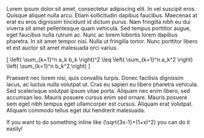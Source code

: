 Lorem ipsum dolor sit amet, consectetur adipiscing elit. In vel suscipit eros. Quisque aliquet nulla arcu. Etiam sollicitudin dapibus faucibus. Maecenas at erat eu eros dignissim tincidunt id dictum purus. Nam fringilla nibh eu dui viverra sit amet pellentesque quam vehicula. Sed tempus porttitor augue, eget faucibus nulla rutrum ac. Nunc ac lorem lobortis lorem dapibus pharetra. In sit amet tempor nisi. Nulla ut fringilla tortor. Nunc porttitor libero et est auctor sit amet malesuada orci varius.

\[ \left( \sum_{k=1}^n a_k b_k \right)^2 \leq \left( \sum_{k=1}^n a_k^2 \right) \left( \sum_{k=1}^n b_k^2 \right) \]

Praesent nec lorem nisi, quis convallis turpis. Donec facilisis dignissim lacus, ac luctus nulla volutpat ut. Cras eu sapien eu libero pharetra vehicula. Sed scelerisque volutpat ipsum vitae porta. Aliquam nec enim libero, sed accumsan leo. Mauris posuere cursus enim sed ornare. Mauris posuere sem eget nibh tempus eget ullamcorper est cursus. Aliquam erat volutpat. Aliquam commodo tellus eget dui hendrerit malesuada.

If you want to do something inline like \(\sqrt{3x-1}+(1+x)^2\) you can do it easily!